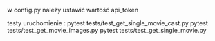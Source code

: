 w config.py należy ustawić wartość api_token 

testy uruchomienie :
pytest tests/test_get_single_movie_cast.py
pytest tests/test_get_movie_images.py
pytest tests/test_get_single_movie.py
